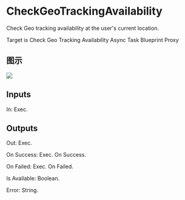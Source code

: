 # CheckGeoTrackingAvailability

Check Geo tracking availability at the user's current location.

Target is Check Geo Tracking Availability Async Task Blueprint Proxy

## 图示

![]($-20221218-17563941.png)

## Inputs

In: Exec.  

## Outputs

Out: Exec.

On Success: Exec. On Success.

On Failed: Exec. On Failed.

Is Available: Boolean.

Error: String.

